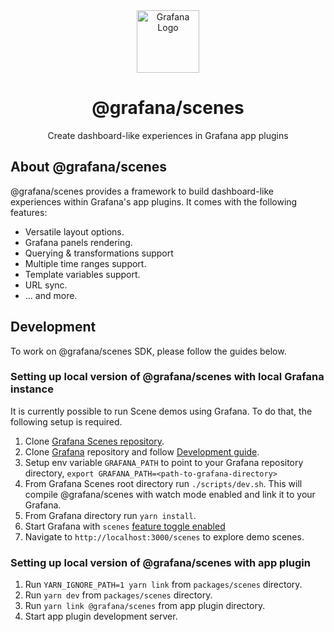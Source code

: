 <div align="center">
  <img
    src="https://raw.githubusercontent.com/grafana/scenes/main/docs/img/grafana_icon.svg"
    alt="Grafana Logo"
    width="100px"
    padding="40px"
  />
  <h1>@grafana/scenes</h1>
  <p>Create dashboard-like experiences in Grafana app plugins</p>
</div>

## About @grafana/scenes

@grafana/scenes provides a framework to build dashboard-like experiences within Grafana's app plugins. It comes with the following features:

- Versatile layout options.
- Grafana panels rendering.
- Querying & transformations support
- Multiple time ranges support.
- Template variables support.
- URL sync.
- ... and more.

## Development

To work on @grafana/scenes SDK, please follow the guides below.

### Setting up local version of @grafana/scenes with local Grafana instance

It is currently possible to run Scene demos using Grafana. To do that, the following setup is required.

1. Clone [Grafana Scenes repository](https://github.com/grafana/grafana/).
1. Clone [Grafana](https://github.com/grafana/grafana/) repository and follow [Development guide](https://github.com/grafana/grafana/blob/main/contribute/developer-guide.md#developer-guide).
1. Setup env variable `GRAFANA_PATH` to point to your Grafana repository directory, `export GRAFANA_PATH=<path-to-grafana-directory>`
1. From Grafana Scenes root directory run `./scripts/dev.sh`. This will compile @grafana/scenes with watch mode enabled and link it to your Grafana.
1. From Grafana directory run `yarn install`.
1. Start Grafana with `scenes` [feature toggle enabled](https://grafana.com/docs/grafana/latest/setup-grafana/configure-grafana/#feature_toggles)
1. Navigate to `http://localhost:3000/scenes` to explore demo scenes.

### Setting up local version of @grafana/scenes with app plugin

1. Run `YARN_IGNORE_PATH=1 yarn link` from `packages/scenes` directory.
1. Run `yarn dev` from `packages/scenes` directory.
1. Run `yarn link @grafana/scenes` from app plugin directory.
1. Start app plugin development server.
